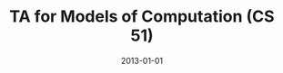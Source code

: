 ---
title: "TA for Models of Computation (CS 51)"
collection: teaching
type: "Undergraduate course"
permalink: /teaching/2_2013-fall-cs51
venue: "Brown University"
season: "Fall"
date: 2013-01-01
location: "Providence, RI"
---